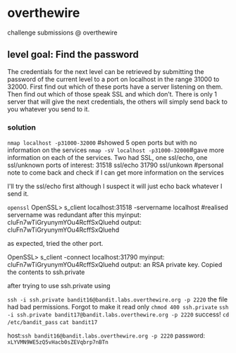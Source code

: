 # overthewire
 challenge submissions @ overthewire
 
## level goal: Find the password

The credentials for the next level can be retrieved by submitting the password of the current level to a port on localhost in the range 31000 to 32000. First find out which of these ports have a server listening on them. 
Then find out which of those speak SSL and which don’t. 
There is only 1 server that will give the next credentials, the others will simply send back to you whatever you send to it.

### solution

`nmap localhost -p31000-32000` #showed 5 open ports but with no information on the services
`nmap -sV localhost -p31000-32000`#gave more information on each of the services. Two had SSL, one ssl/echo, one ssl/unknown
ports of interest: 
31518 ssl/echo
31790 ssl/unkown #personal note to come back and check if I can get more information on the services

I'll try the ssl/echo first although I suspect it will just echo back whatever I send it.

`openssl`
OpenSSL> s_client localhost:31518 -servername localhost  #realised servername was redundant after this
myinput: cluFn7wTiGryunymYOu4RcffSxQluehd
output: cluFn7wTiGryunymYOu4RcffSxQluehd

as expected, tried the other port.


OpenSSL> s_client -connect localhost:31790
myinput: cluFn7wTiGryunymYOu4RcffSxQluehd
output: an RSA private key. Copied the contents to ssh.private

after trying to use ssh.private using 

`ssh -i ssh.private bandit16@bandit.labs.overthewire.org -p 2220`
the file had bad permissions. Forgot to make it read only
`chmod 400 ssh.private`
`ssh -i ssh.private bandit17@bandit.labs.overthewire.org -p 2220`
success!
`cd /etc/bandit_pass`
`cat bandit17`





host:`ssh bandit16@bandit.labs.overthewire.org -p 2220`
password: `xLYVMN9WE5zQ5vHacb0sZEVqbrp7nBTn`




